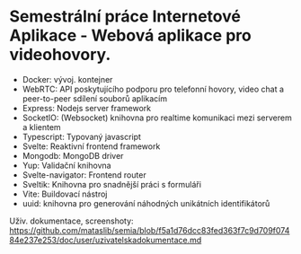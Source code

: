 # Semestrální práce Internetové Aplikace - Webová aplikace pro videohovory.

- Docker: vývoj. kontejner
- WebRTC: API poskytujícího podporu pro telefonní hovory, video chat a peer-to-peer sdílení souborů aplikacím
- Express: Nodejs server framework
- SocketIO: (Websocket) knihovna pro realtime komunikaci mezi serverem a klientem
- Typescript: Typovaný javascript
- Svelte: Reaktivní frontend framework
- Mongodb: MongoDB driver
- Yup: Validační knihovna
- Svelte-navigator: Frontend router 
- Sveltik: Knihovna pro snadnější práci s formuláři
- Vite: Buildovací nástroj
- uuid: knihovna pro generování náhodných unikátních identifikátorů

Uživ. dokumentace, screenshoty:
https://github.com/mataslib/semia/blob/f5a1d76dcc83fed363f7c9d709f07484e237e253/doc/user/uzivatelskadokumentace.md
